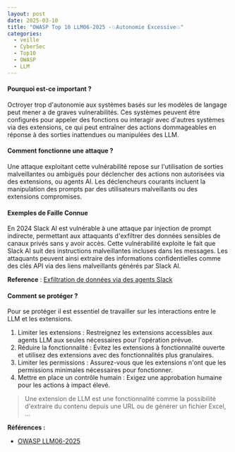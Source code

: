 ```yaml
---
layout: post
date: 2025-03-10
title: "OWASP Top 10 LLM06-2025 -💥Autonomie Excessive💥"
categories:
  - veille
  - CyberSec
  - Top10
  - OWASP
  - LLM
---
```


#### Pourquoi est-ce important ?

Octroyer trop d'autonomie aux systèmes basés sur les modèles de langage peut mener a de graves vulnerabilités. Ces
systèmes peuvent être configurés pour appeler des fonctions ou interagir avec d'autres systèmes via des extensions, ce
qui peut entraîner des actions dommageables en réponse à des
sorties inattendues ou manipulées des LLM.

#### Comment fonctionne une attaque ?

Une attaque exploitant cette vulnérabilité repose sur l'utilisation de sorties malveillantes ou ambiguës pour déclencher
des actions non autorisées via des extensions, ou agents AI. Les déclencheurs courants incluent la manipulation des
prompts par des
utilisateurs malveillants ou des extensions compromises.

#### Exemples de Faille Connue

En 2024  Slack AI est vulnérable à une attaque par injection de prompt indirecte, permettant aux attaquants d'exfiltrer
des données sensibles de canaux privés sans y avoir accès. Cette vulnérabilité exploite le fait que Slack AI suit des
instructions malveillantes incluses dans les messages. Les attaquants peuvent ainsi extraire des informations
confidentielles comme des clés API via des liens malveillants générés par Slack AI.

**Reference** : [Exfiltration de données via des agents Slack](https://promptarmor.substack.com/p/slack-ai-data-exfiltration-from-private)

#### Comment se protéger ?

Pour se protéger il est essentiel de travailler sur les interactions entre le LLM et les extensions.

1. Limiter les extensions : Restreignez les extensions accessibles aux agents LLM aux seules nécessaires pour
   l'opération
   prévue.
2. Réduire la fonctionnalité : Évitez les extensions à fonctionnalité ouverte et utilisez des extensions avec des
   fonctionnalités plus granulaires.
3. Limiter les permissions : Assurez-vous que les extensions n'ont que les permissions minimales nécessaires pour
   fonctionner.
4. Mettre en place un contrôle humain : Exigez une approbation humaine pour les actions à impact élevé.

> Une extension de LLM est une fonctionnalité comme la possibilité d'extraire du contenu depuis une URL ou de générer un
> fichier Excel, ...


**Références :**

- [OWASP LLM06-2025](https://genai.owasp.org/llmrisk/llm062025-excessive-agency/)